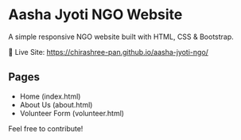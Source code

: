 # Aasha Jyoti NGO Website

A simple responsive NGO website built with HTML, CSS & Bootstrap.

🔗 Live Site: https://chirashree-pan.github.io/aasha-jyoti-ngo/

## Pages
- Home (index.html)
- About Us (about.html)
- Volunteer Form (volunteer.html)

Feel free to contribute!


